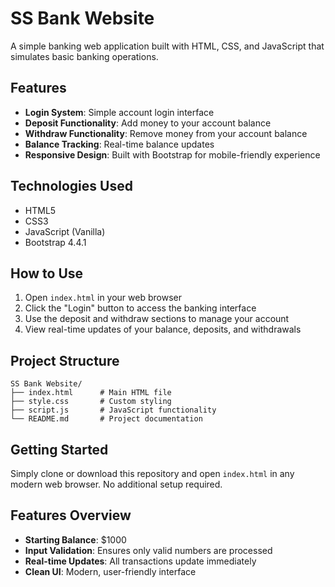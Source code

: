 # SS Bank Website

A simple banking web application built with HTML, CSS, and JavaScript that simulates basic banking operations.

## Features

- **Login System**: Simple account login interface
- **Deposit Functionality**: Add money to your account balance
- **Withdraw Functionality**: Remove money from your account balance
- **Balance Tracking**: Real-time balance updates
- **Responsive Design**: Built with Bootstrap for mobile-friendly experience

## Technologies Used

- HTML5
- CSS3
- JavaScript (Vanilla)
- Bootstrap 4.4.1

## How to Use

1. Open `index.html` in your web browser
2. Click the "Login" button to access the banking interface
3. Use the deposit and withdraw sections to manage your account
4. View real-time updates of your balance, deposits, and withdrawals

## Project Structure

```
SS Bank Website/
├── index.html      # Main HTML file
├── style.css       # Custom styling
├── script.js       # JavaScript functionality
└── README.md       # Project documentation
```

## Getting Started

Simply clone or download this repository and open `index.html` in any modern web browser. No additional setup required.

## Features Overview

- **Starting Balance**: $1000
- **Input Validation**: Ensures only valid numbers are processed
- **Real-time Updates**: All transactions update immediately
- **Clean UI**: Modern, user-friendly interface
